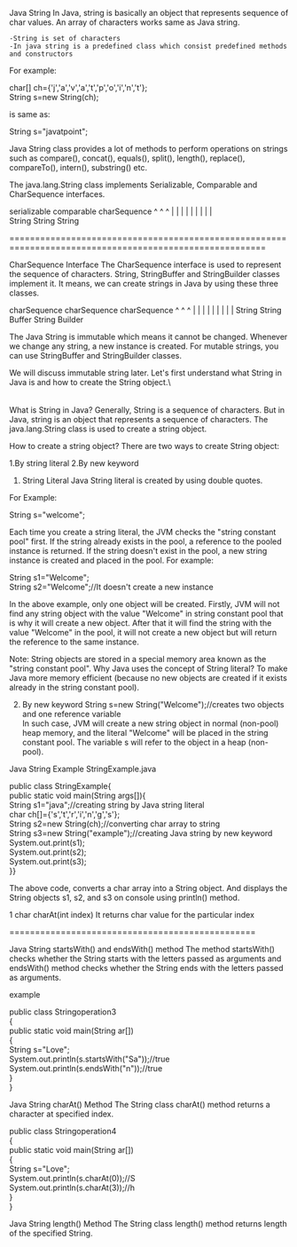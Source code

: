Java String
In Java, string is basically an object that represents sequence of char values. An array of characters works same as Java string.

    -String is set of characters
    -In java string is a predefined class which consist predefined methods and constructors 


 For example:

char[] ch={'j','a','v','a','t','p','o','i','n','t'};  
String s=new String(ch);  

is same as:

String s="javatpoint"; 


Java String class provides a lot of methods to perform operations on strings such as compare(), concat(), equals(), split(), length(), replace(), compareTo(), intern(), substring() etc.

The java.lang.String class implements Serializable, Comparable and CharSequence interfaces.


serializable          comparable            charSequence
    ^                      ^                      ^
    |                      |                      | 
    |                      |                      |
    |                      |                      |
<implements>          <implements>            <implements>        
  String                 String                  String



  

  ========================================================================================================


CharSequence Interface
The CharSequence interface is used to represent the sequence of characters. String, StringBuffer and StringBuilder classes implement it. It means, we can create strings in Java by using these three classes.

 charSequence          charSequence           charSequence
    ^                      ^                      ^
    |                      |                      | 
    |                      |                      |
    |                      |                      |
<implements>          <implements>           <implements> 
  String               String Buffer        String Builder


The Java String is immutable which means it cannot be changed. Whenever we change any string, a new instance is created. For mutable strings, you can use StringBuffer and StringBuilder classes.

We will discuss immutable string later. Let's first understand what String in Java is and how to create the String object.\


######  #####


What is String in Java?
Generally, String is a sequence of characters. But in Java, string is an object that represents a sequence of characters. The java.lang.String class is used to create a string object.

How to create a string object?
There are two ways to create String object:

1.By string literal
2.By new keyword



1) String Literal
Java String literal is created by using double quotes.

 For Example:

 String s="welcome";  

 Each time you create a string literal, the JVM checks the "string constant pool" first. If the string already exists in the pool, a reference to the pooled instance is returned. If the string doesn't exist in the pool, a new string instance is created and placed in the pool. For example:

String s1="Welcome";  
String s2="Welcome";//It doesn't create a new instance  


In the above example, only one object will be created. Firstly, JVM will not find any string object with the value "Welcome" in string constant pool that is why it will create a new object. After that it will find the string with the value "Welcome" in the pool, it will not create a new object but will return the reference to the same instance.

Note: String objects are stored in a special memory area known as the "string constant pool".
Why Java uses the concept of String literal?
To make Java more memory efficient (because no new objects are created if it exists already in the string constant pool).




2) By new keyword
String s=new String("Welcome");//creates two objects and one reference variable  
In such case, JVM will create a new string object in normal (non-pool) heap memory, and the literal "Welcome" will be placed in the string constant pool. The variable s will refer to the object in a heap (non-pool).



Java String Example
StringExample.java

public class StringExample{    
public static void main(String args[]){    
String s1="java";//creating string by Java string literal    
char ch[]={'s','t','r','i','n','g','s'};    
String s2=new String(ch);//converting char array to string    
String s3=new String("example");//creating Java string by new keyword    
System.out.print(s1);    
System.out.print(s2);    
System.out.print(s3);    
}}    

The above code, converts a char array into a String object. And displays the String objects s1, s2, and s3 on console using println() method.




1          	char charAt(int index)	                It returns char value for the particular index







================================================



Java String startsWith() and endsWith() method
The method startsWith() checks whether the String starts with the letters passed as arguments and endsWith() method checks whether the String ends with the letters passed as arguments.

example 

   

    
 public class Stringoperation3  
{  
public static void main(String ar[])  
{  
String s="Love";    
 System.out.println(s.startsWith("Sa"));//true    
 System.out.println(s.endsWith("n"));//true    
}  
}  



Java String charAt() Method
The String class charAt() method returns a character at specified index.


public class Stringoperation4  
{  
public static void main(String ar[])  
{  
String s="Love";    
System.out.println(s.charAt(0));//S    
System.out.println(s.charAt(3));//h    
}  
}




Java String length() Method
The String class length() method returns length of the specified String.